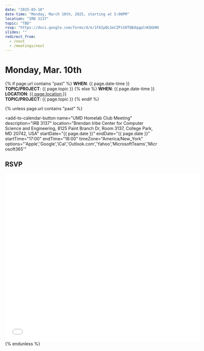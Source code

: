 ```yaml
---
date: "2025-03-10"
date-time: "Monday, March 10th, 2025, starting at 5:00PM"
location: "IRB 3137"
topic: "TBD"
rsvp: "https://docs.google.com/forms/d/e/1FAIpQLSeCZPiS0TQBdqqpCnKQGHNFYHizjWE04hW0jFQiQU7k0KVfuA/viewform?embedded=true"
slides: ""
redirect_from:
  - /next
  - /meetings/next
---
```


# Monday, Mar. 10th

{% if page.url contains "past" %}
**WHEN**: {{ page.date-time }}\
**TOPIC/PROJECT**: {{ page.topic }}
{% else %}
**WHEN**: {{ page.date-time }}\
**LOCATION**: <a href="https://iribe.umd.edu/" target="_blank">{{ page.location }}</a>\
**TOPIC/PROJECT**: {{ page.topic }}
{% endif %}

{% unless page.url contains "past" %}

<script src="https://cdn.jsdelivr.net/npm/add-to-calendar-button@2" async defer></script>

<add-to-calendar-button
name="UMD Homelab Club Meeting"
description="IRB 3137"
location="Brendan Iribe Center for Computer Science and Engineering, 8125 Paint Branch Dr, Room 3137, College Park, MD 20742, USA"
startDate="{{ page.date }}"
endDate="{{ page.date }}"
startTime="17:00"
endTime="18:00"
timeZone="America/New_York"
options="'Apple','Google','iCal','Outlook.com','Yahoo','MicrosoftTeams','Microsoft365'"

> </add-to-calendar-button>

## RSVP

<iframe src="{{ page.rsvp }}" width="640" height="551" frameborder="0" marginheight="0" marginwidth="0">Loading…</iframe>
{% endunless %}

<!-- ## Slides

<a href="{{ page.slides }}">Click here to download the slides from this meeting</a> -->
